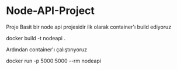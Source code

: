 # Node-API-Project

Proje Basit bir node api projesidir                                          ilk olarak container'ı build ediyoruz

docker build -t nodeapi .

Ardından container'ı çalıştırıyoruz

docker run  -p 5000:5000 --rm nodeapi

